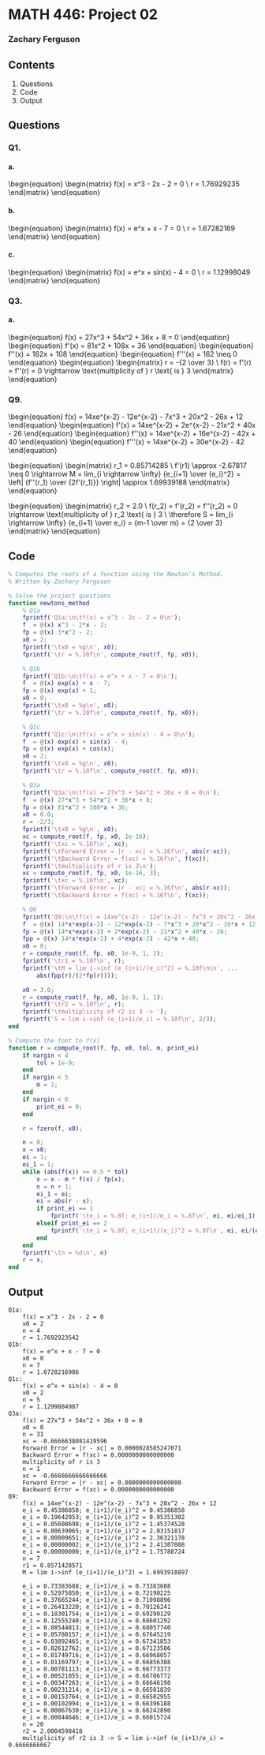 # MATH 446: Project 02
### Zachary Ferguson

## Contents

1. Questions
2. Code
3. Output

## Questions

### Q1.
#### a.
\begin{equation}
\begin{matrix}
f(x) = x^3 - 2x - 2 = 0 \\
r = 1.76929235
\end{matrix}
\end{equation}

#### b.
\begin{equation}
\begin{matrix}
f(x) = e^x + x - 7 = 0 \\
r = 1.67282169
\end{matrix}
\end{equation}

#### c.
\begin{equation}
\begin{matrix}
f(x) = e^x + sin(x) - 4 = 0 \\
r = 1.12998049
\end{matrix}
\end{equation}

### Q3.
#### a.
\begin{equation}
f(x) = 27x^3 + 54x^2 + 36x + 8 = 0
\end{equation}
\begin{equation}
f'(x) = 81x^2 + 108x + 36
\end{equation}
\begin{equation}
f''(x) = 162x + 108
\end{equation}
\begin{equation}
f'''(x) = 162 \neq 0
\end{equation}
\begin{equation}
\begin{matrix}
r = -{2 \over 3} \\
f(r) = f'(r) = f''(r) = 0 \rightarrow \text{multiplicity of } r \text{ is } 3
\end{matrix}
\end{equation}

### Q9.
\begin{equation}
f(x)  = 14xe^{x-2} - 12e^{x-2} - 7x^3 + 20x^2 - 26x + 12
\end{equation}
\begin{equation}
f'(x) = 14xe^{x-2} + 2e^{x-2} - 21x^2 + 40x - 26
\end{equation}
\begin{equation}
f''(x) = 14xe^{x-2} + 16e^{x-2} - 42x + 40
\end{equation}
\begin{equation}
f'''(x) = 14xe^{x-2} + 30e^{x-2} - 42
\end{equation}

\begin{equation}
\begin{matrix}
r_1 = 0.85714285 \\
f'(r1) \approx -2.67817 \neq 0 \rightarrow M = lim_{i \rightarrow \infty}
    {e_{i+1} \over {e_i}^2} = \left| {f''(r_1) \over {2f'(r_1)}} \right|
    \approx 1.69939188
\end{matrix}
\end{equation}

\begin{equation}
\begin{matrix}
r_2 = 2.0 \\
f(r_2) = f'(r_2) = f''(r_2) = 0 \rightarrow \text{multiplicity of } r_2
    \text{ is } 3 \\
\therefore S = lim_{i \rightarrow \infty} {e_{i+1} \over e_i} = {m-1 \over m}
    = {2 \over 3}
\end{matrix}
\end{equation}

## Code

```Matlab
% Computes the roots of a function using the Newton's Method.
% Written by Zachary Ferguson

% Solve the project questions
function newtons_method
    % Q1a
    fprintf('Q1a:\n\tf(x) = x^3 - 2x - 2 = 0\n');
    f  = @(x) x^3 - 2*x - 2;
    fp = @(x) 3*x^2 - 2;
    x0 = 2;
    fprintf('\tx0 = %g\n', x0);
    fprintf('\tr = %.10f\n', compute_root(f, fp, x0));

    % Q1b
    fprintf('Q1b:\n\tf(x) = e^x + x - 7 = 0\n');
    f  = @(x) exp(x) + x - 7;
    fp = @(x) exp(x) + 1;
    x0 = 0;
    fprintf('\tx0 = %g\n', x0);
    fprintf('\tr = %.10f\n', compute_root(f, fp, x0));

    % Q1c
    fprintf('Q1c:\n\tf(x) = e^x + sin(x) - 4 = 0\n');
    f  = @(x) exp(x) + sin(x) - 4;
    fp = @(x) exp(x) + cos(x);
    x0 = 2;
    fprintf('\tx0 = %g\n', x0);
    fprintf('\tr = %.10f\n', compute_root(f, fp, x0));

    % Q3a
    fprintf('Q3a:\n\tf(x) = 27x^3 + 54x^2 + 36x + 8 = 0\n');
    f  = @(x) 27*x^3 + 54*x^2 + 36*x + 8;
    fp = @(x) 81*x^2 + 108*x + 36;
    x0 = 0.0;
    r = -2/3;
    fprintf('\tx0 = %g\n', x0);
    xc = compute_root(f, fp, x0, 1e-16);
    fprintf('\txc = %.16f\n', xc);
    fprintf('\tForward Error = |r - xc| = %.16f\n', abs(r-xc));
    fprintf('\tBackward Error = f(xc) = %.16f\n', f(xc));
    fprintf('\tmultiplicity of r is 3\n');
    xc = compute_root(f, fp, x0, 1e-16, 3);
    fprintf('\txc = %.16f\n', xc);
    fprintf('\tForward Error = |r - xc| = %.16f\n', abs(r-xc));
    fprintf('\tBackward Error = f(xc) = %.16f\n', f(xc));

    % Q9
    fprintf('Q9:\n\tf(x) = 14xe^(x-2) - 12e^(x-2) - 7x^3 + 20x^2 - 26x + 12\n');
    f  = @(x) 14*x*exp(x-2) - 12*exp(x-2) - 7*x^3 + 20*x^2 - 26*x + 12;
    fp = @(x) 14*x*exp(x-2) + 2*exp(x-2) - 21*x^2 + 40*x - 26;
    fpp = @(x) 14*x*exp(x-2) + 4*exp(x-2) - 42*x + 40;
    x0 = 0;
    r = compute_root(f, fp, x0, 1e-9, 1, 2);
    fprintf('\tr1 = %.10f\n', r);
    fprintf('\tM = lim i->inf (e_(i+1)/(e_i)^2) = %.10f\n\n', ...
        abs(fpp(r)/(2*fp(r))));

    x0 = 3.0;
    r = compute_root(f, fp, x0, 1e-9, 1, 1);
    fprintf('\tr2 = %.10f\n', r);
    fprintf('\tmultiplicity of r2 is 3 -> ');
    fprintf('S = lim i->inf (e_(i+1)/e_i) = %.10f\n', 2/3);
end

% Compute the foot to f(x)
function r = compute_root(f, fp, x0, tol, m, print_ei)
    if nargin < 4
        tol = 1e-9;
    end
    if nargin < 5
        m = 1;
    end
    if nargin < 6
        print_ei = 0;
    end

    r = fzero(f, x0);

    n = 0;
    x = x0;
    ei = 1;
    ei_1 = 1;
    while (abs(f(x)) >= 0.5 * tol)
        x = x - m * f(x) / fp(x);
        n = n + 1;
        ei_1 = ei;
        ei = abs(r - x);
        if print_ei == 1
            fprintf('\te_i = %.8f; e_(i+1)/e_i = %.8f\n', ei, ei/ei_1);
        elseif print_ei == 2
            fprintf('\te_i = %.8f; e_(i+1)/(e_i)^2 = %.8f\n', ei, ei/(ei_1^2));
        end
    end
    fprintf('\tn = %d\n', n)
    r = x;
end
```

## Output

```
Q1a:
	f(x) = x^3 - 2x - 2 = 0
	x0 = 2
	n = 4
	r = 1.7692923542
Q1b:
	f(x) = e^x + x - 7 = 0
	x0 = 0
	n = 7
	r = 1.6728216986
Q1c:
	f(x) = e^x + sin(x) - 4 = 0
	x0 = 2
	n = 5
	r = 1.1299804987
Q3a:
	f(x) = 27x^3 + 54x^2 + 36x + 8 = 0
	x0 = 0
	n = 31
	xc = -0.6666638081419596
	Forward Error = |r - xc| = 0.0000028585247071
	Backward Error = f(xc) = 0.0000000000000000
	multiplicity of r is 3
	n = 1
	xc = -0.6666666666666666
	Forward Error = |r - xc| = 0.0000000000000000
	Backward Error = f(xc) = 0.0000000000000000
Q9:
	f(x) = 14xe^(x-2) - 12e^(x-2) - 7x^3 + 20x^2 - 26x + 12
	e_i = 0.45386858; e_(i+1)/(e_i)^2 = 0.45386858
	e_i = 0.19642053; e_(i+1)/(e_i)^2 = 0.95351302
	e_i = 0.05608698; e_(i+1)/(e_i)^2 = 1.45374528
	e_i = 0.00639065; e_(i+1)/(e_i)^2 = 2.03151817
	e_i = 0.00009651; e_(i+1)/(e_i)^2 = 2.36321178
	e_i = 0.00000002; e_(i+1)/(e_i)^2 = 2.41307008
	e_i = 0.00000000; e_(i+1)/(e_i)^2 = 1.75788724
	n = 7
	r1 = 0.8571428571
	M = lim i->inf (e_(i+1)/(e_i)^2) = 1.6993918897

	e_i = 0.73383688; e_(i+1)/e_i = 0.73383688
	e_i = 0.52975850; e_(i+1)/e_i = 0.72190225
	e_i = 0.37665244; e_(i+1)/e_i = 0.71098896
	e_i = 0.26413220; e_(i+1)/e_i = 0.70126241
	e_i = 0.18301754; e_(i+1)/e_i = 0.69290129
	e_i = 0.12555240; e_(i+1)/e_i = 0.68601292
	e_i = 0.08544813; e_(i+1)/e_i = 0.68057740
	e_i = 0.05780157; e_(i+1)/e_i = 0.67645219
	e_i = 0.03892465; e_(i+1)/e_i = 0.67341853
	e_i = 0.02612762; e_(i+1)/e_i = 0.67123586
	e_i = 0.01749716; e_(i+1)/e_i = 0.66968057
	e_i = 0.01169797; e_(i+1)/e_i = 0.66856388
	e_i = 0.00781113; e_(i+1)/e_i = 0.66773373
	e_i = 0.00521055; e_(i+1)/e_i = 0.66706772
	e_i = 0.00347263; e_(i+1)/e_i = 0.66646198
	e_i = 0.00231214; e_(i+1)/e_i = 0.66581839
	e_i = 0.00153764; e_(i+1)/e_i = 0.66502955
	e_i = 0.00102094; e_(i+1)/e_i = 0.66396188
	e_i = 0.00067630; e_(i+1)/e_i = 0.66242890
	e_i = 0.00044646; e_(i+1)/e_i = 0.66015724
	n = 20
	r2 = 2.0004598418
	multiplicity of r2 is 3 -> S = lim i->inf (e_(i+1)/e_i) = 0.6666666667
```
